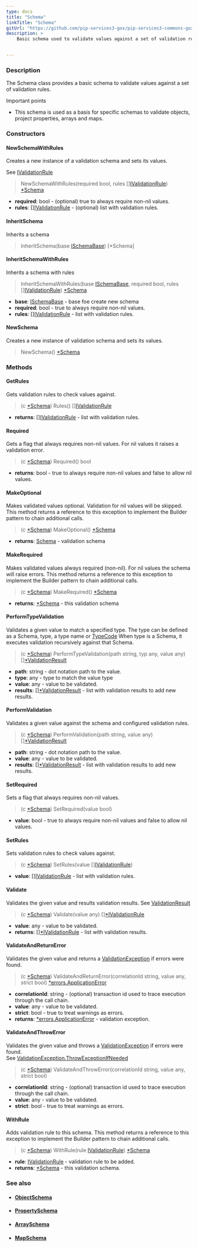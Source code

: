 ```yaml
---
type: docs
title: "Schema"
linkTitle: "Schema"
gitUrl: "https://github.com/pip-services3-gox/pip-services3-commons-gox"
description: >
    Basic schema used to validate values against a set of validation rules.

   
---
```


### Description

The Schema class provides a basic schema to validate values against a set of validation rules.

Important points

- This schema is used as a basis for specific schemas to validate objects, project properties, arrays and maps.

### Constructors


#### NewSchemaWithRules
Creates a new instance of a validation schema and sets its values.

See [IValidationRule](../ivalidation_rule)

> NewSchemaWithRules(required bool, rules [][IValidationRule](../ivalidation_rule)) [*Schema]()

- **required**: bool - (optional) true to always require non-nil values.
- **rules**: [][IValidationRule](../ivalidation_rule) - (optional) list with validation rules.

#### InheritSchema
Inherits a schema

> InheritSchema(base [ISchemaBase](../ischema_base)) [*Schema]

#### InheritSchemaWithRules
Inherits a schema with rules

> InheritSchemaWithRules(base [ISchemaBase](../ischema_base), required bool, rules [][IValidationRule](../ivalidation_rule)) [*Schema]()

- **base**: [ISchemaBase](../ischema_base) - base foe create new schema
- **required**: bool - true to always require non-nil values.
- **rules**: [][IValidationRule](../ivalidation_rule) - list with validation rules.

#### NewSchema
Creates a new instance of validation schema and sets its values.

> NewSchema() [*Schema]()


### Methods

#### GetRules
Gets validation rules to check values against.

> (c [*Schema]()) Rules() [][IValidationRule](../ivalidation_rule)

- **returns**: [][IValidationRule](../ivalidation_rule) - list with validation rules.

#### Required
Gets a flag that always requires non-nil values.
For nil values it raises a validation error.

> (c [*Schema]()) Required() bool

- **returns**: bool - true to always require non-nil values and false to allow nil values.

#### MakeOptional
Makes validated values optional.
Validation for nil values will be skipped.
This method returns a reference to this exception to implement the Builder pattern
to chain additional calls.

> (c [*Schema]()) MakeOptional() [*Schema]()

- **returns**: [Schema]() - validation schema


#### MakeRequired
Makes validated values always required (non-nil).
For nil values the schema will raise errors.
This method returns a reference to this exception to implement the Builder pattern
to chain additional calls.

> (c [*Schema]()) MakeRequired() [*Schema]()

- **returns**: [*Schema]() - this validation schema

#### PerformTypeValidation
Validates a given value to match a specified type.
The type can be defined as a Schema, type, a type name or [TypeCode](../convert/type_code)
When type is a Schema, it executes validation recursively against that Schema.

> (c [*Schema]()) PerformTypeValidation(path string, typ any, value any) [][*ValidationResult](../validation_result)

- **path**: string - dot notation path to the value.
- **type**: any - type to match the value type
- **value**: any - value to be validated.
- **results**: [][*ValidationResult](../validation_result) - list with validation results to add new results.

#### PerformValidation
Validates a given value against the schema and configured validation rules.

> (c [*Schema]()) PerformValidation(path string, value any) [][*ValidationResult](../validation_result)

- **path**: string - dot notation path to the value.
- **value**: any - value to be validated.
- **results**: [][*ValidationResult](../validation_result) - list with validation results to add new results.

#### SetRequired
Sets a flag that always requires non-nil values.

> (c [*Schema]()) SetRequired(value bool)

- **value**: bool - true to always require non-nil values and false to allow nil values.

#### SetRules
Sets validation rules to check values against.

> (c [*Schema]()) SetRules(value [][IValidationRule](../ivalidation_rule))

- **value**: [][IValidationRule](../ivalidation_rule) - list with validation rules.


#### Validate
Validates the given value and results validation results.
See [ValidationResult](../validation_result)

> (c [*Schema]()) Validate(value any) [][*IValidationRule](../ivalidation_rule)

- **value**: any - value to be validated.
- **returns**: [][*IValidationRule](../ivalidation_rule) - list with validation results.


#### ValidateAndReturnError
Validates the given value and returns a [ValidationException](../validation_exception) if errors were found.

> (c [*Schema]()) ValidateAndReturnError(correlationId string, value any, strict bool) [*errors.ApplicationError](../../errors/application_error)

- **correlationId**: string - (optional) transaction id used to trace execution through the call chain.
- **value**: any -  value to be validated.
- **strict**: bool - true to treat warnings as errors.
- **returns**: [*errors.ApplicationError](../../errors/application_error) - validation exception.

#### ValidateAndThrowError
Validates the given value and throws a [ValidationException](../validation_exception) if errors were found.  
See [ValidationException.ThrowExceptionIfNeeded](../validation_exception/#throwexceptionifneeded)

> (c [*Schema]()) ValidateAndThrowError(correlationId string, value any, strict bool)

- **correlationId**: string - (optional) transaction id used to trace execution through the call chain.
- **value**: any - value to be validated.
- **strict**: bool - true to treat warnings as errors.


#### WithRule
Adds validation rule to this schema.
This method returns a reference to this exception to implement the Builder pattern
to chain additional calls.

> (c [*Schema]()) WithRule(rule [IValidationRule](../ivalidation_rule)) [*Schema]()

- **rule**: [IValidationRule](../ivalidation_rule) - validation rule to be added.
- **returns**: [*Schema]() - this validation schema.



### See also
- #### [ObjectSchema](../object_schema)
- #### [PropertySchema](../property_schema) 
- #### [ArraySchema](../array_schema)
- #### [MapSchema](../map_schema)
